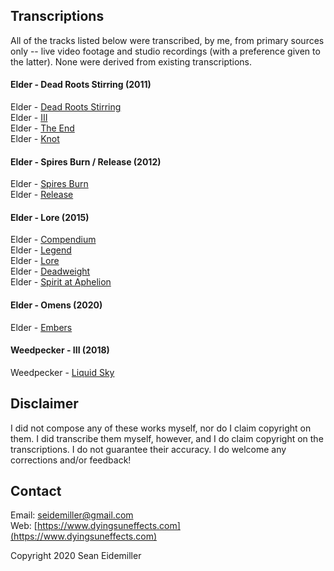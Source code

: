 ## Transcriptions

All of the tracks listed below were transcribed, by me, from primary sources only -- live video footage and studio recordings (with a preference given to the latter). None were derived from existing transcriptions.

#### Elder - Dead Roots Stirring (2011)

Elder - [Dead Roots Stirring](https://github.com/doomsean/tabs/blob/master/Elder/DRS/02%20Dead%20Roots%20Stirring.txt)  
Elder - [III](https://github.com/doomsean/tabs/blob/master/Elder/DRS/03%20III.txt)  
Elder - [The End](https://github.com/doomsean/tabs/blob/master/Elder/DRS/04%20The%20End.txt)  
Elder - [Knot](https://github.com/doomsean/tabs/blob/master/Elder/DRS/05%20Knot.txt)

#### Elder - Spires Burn / Release (2012)

Elder - [Spires Burn](https://github.com/doomsean/tabs/blob/master/Elder/Spires/01%20Spires%20Burn.txt)  
Elder - [Release](https://github.com/doomsean/tabs/blob/master/Elder/Spires/02%20Release.txt)

#### Elder - Lore (2015)

Elder - [Compendium](https://github.com/doomsean/tabs/blob/master/Elder/Lore/01%20Compendium.txt)  
Elder - [Legend](https://github.com/doomsean/tabs/blob/master/Elder/Lore/02%20Legend.txt)  
Elder - [Lore](https://github.com/doomsean/tabs/blob/master/Elder/Lore/03%20Lore.txt)  
Elder - [Deadweight](https://github.com/doomsean/tabs/blob/master/Elder/Lore/04%20Deadweight.txt)  
Elder - [Spirit at Aphelion](https://github.com/doomsean/tabs/blob/master/Elder/Lore/05%20Spirit%20at%20Aphelion.txt)

#### Elder - Omens (2020)

Elder - [Embers](https://github.com/doomsean/tabs/blob/master/Elder/Omens/04%20Embers.txt)

#### Weedpecker - III (2018)

Weedpecker - [Liquid Sky](https://github.com/doomsean/tabs/blob/master/Weedpecker/III/03%20Liquid%20Sky.txt)

## Disclaimer

I did not compose any of these works myself, nor do I claim copyright on them. I did transcribe them myself, however, and I do claim copyright on the transcriptions. I do not guarantee their accuracy. I do welcome any corrections and/or feedback!

## Contact

Email: [seidemiller@gmail.com](mailto:seidemiller@gmail.com)  
Web: [https://www.dyingsuneffects.com](https://www.dyingsuneffects.com)

Copyright 2020 Sean Eidemiller

